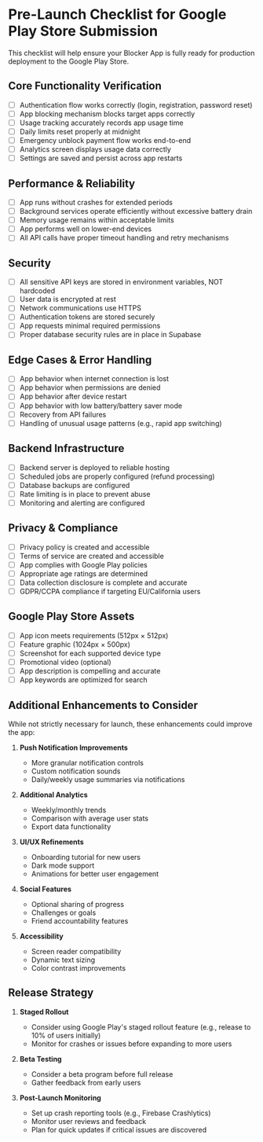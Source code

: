 # Pre-Launch Checklist for Google Play Store Submission

This checklist will help ensure your Blocker App is fully ready for production deployment to the Google Play Store.

## Core Functionality Verification

- [ ] Authentication flow works correctly (login, registration, password reset)
- [ ] App blocking mechanism blocks target apps correctly
- [ ] Usage tracking accurately records app usage time
- [ ] Daily limits reset properly at midnight
- [ ] Emergency unblock payment flow works end-to-end
- [ ] Analytics screen displays usage data correctly
- [ ] Settings are saved and persist across app restarts

## Performance & Reliability

- [ ] App runs without crashes for extended periods
- [ ] Background services operate efficiently without excessive battery drain
- [ ] Memory usage remains within acceptable limits
- [ ] App performs well on lower-end devices
- [ ] All API calls have proper timeout handling and retry mechanisms

## Security

- [ ] All sensitive API keys are stored in environment variables, NOT hardcoded
- [ ] User data is encrypted at rest
- [ ] Network communications use HTTPS
- [ ] Authentication tokens are stored securely
- [ ] App requests minimal required permissions
- [ ] Proper database security rules are in place in Supabase

## Edge Cases & Error Handling

- [ ] App behavior when internet connection is lost
- [ ] App behavior when permissions are denied
- [ ] App behavior after device restart
- [ ] App behavior with low battery/battery saver mode
- [ ] Recovery from API failures
- [ ] Handling of unusual usage patterns (e.g., rapid app switching)

## Backend Infrastructure

- [ ] Backend server is deployed to reliable hosting
- [ ] Scheduled jobs are properly configured (refund processing)
- [ ] Database backups are configured
- [ ] Rate limiting is in place to prevent abuse
- [ ] Monitoring and alerting are configured

## Privacy & Compliance

- [ ] Privacy policy is created and accessible
- [ ] Terms of service are created and accessible
- [ ] App complies with Google Play policies
- [ ] Appropriate age ratings are determined
- [ ] Data collection disclosure is complete and accurate
- [ ] GDPR/CCPA compliance if targeting EU/California users

## Google Play Store Assets

- [ ] App icon meets requirements (512px × 512px)
- [ ] Feature graphic (1024px × 500px)
- [ ] Screenshot for each supported device type
- [ ] Promotional video (optional)
- [ ] App description is compelling and accurate
- [ ] App keywords are optimized for search

## Additional Enhancements to Consider

While not strictly necessary for launch, these enhancements could improve the app:

1. **Push Notification Improvements**
   - More granular notification controls
   - Custom notification sounds
   - Daily/weekly usage summaries via notifications

2. **Additional Analytics**
   - Weekly/monthly trends
   - Comparison with average user stats
   - Export data functionality

3. **UI/UX Refinements**
   - Onboarding tutorial for new users
   - Dark mode support
   - Animations for better user engagement

4. **Social Features**
   - Optional sharing of progress
   - Challenges or goals
   - Friend accountability features

5. **Accessibility**
   - Screen reader compatibility
   - Dynamic text sizing
   - Color contrast improvements

## Release Strategy

1. **Staged Rollout**
   - Consider using Google Play's staged rollout feature (e.g., release to 10% of users initially)
   - Monitor for crashes or issues before expanding to more users

2. **Beta Testing**
   - Consider a beta program before full release
   - Gather feedback from early users

3. **Post-Launch Monitoring**
   - Set up crash reporting tools (e.g., Firebase Crashlytics)
   - Monitor user reviews and feedback
   - Plan for quick updates if critical issues are discovered
